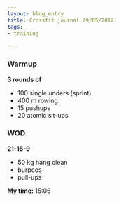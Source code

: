 ```yaml
---
layout: blog_entry
title: Crossfit journal 29/05/2012
tags:
- training

---
```



### Warmup 

**3 rounds of**

* 100 single unders (sprint)
* 400 m rowing
* 15 pushups
* 20 atomic sit-ups


### WOD

**21-15-9**

* 50 kg hang clean
* burpees
* pull-ups 

**My time:** 15:06